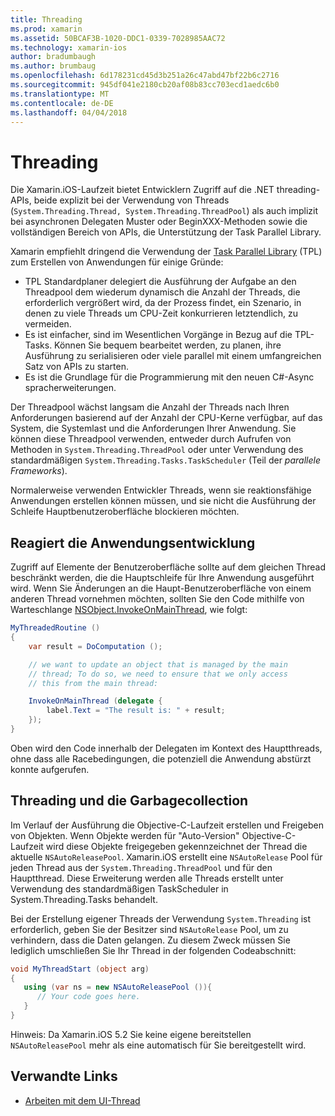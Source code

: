 ```yaml
---
title: Threading
ms.prod: xamarin
ms.assetid: 50BCAF3B-1020-DDC1-0339-7028985AAC72
ms.technology: xamarin-ios
author: bradumbaugh
ms.author: brumbaug
ms.openlocfilehash: 6d178231cd45d3b251a26c47abd47bf22b6c2716
ms.sourcegitcommit: 945df041e2180cb20af08b83cc703ecd1aedc6b0
ms.translationtype: MT
ms.contentlocale: de-DE
ms.lasthandoff: 04/04/2018
---
```

# <a name="threading"></a>Threading

Die Xamarin.iOS-Laufzeit bietet Entwicklern Zugriff auf die .NET threading-APIs, beide explizit bei der Verwendung von Threads (`System.Threading.Thread, System.Threading.ThreadPool`) als auch implizit bei asynchronen Delegaten Muster oder BeginXXX-Methoden sowie die vollständigen Bereich von APIs, die Unterstützung der Task Parallel Library.



Xamarin empfiehlt dringend die Verwendung der [Task Parallel Library](http://msdn.microsoft.com/en-us/library/dd460717.aspx) (TPL) zum Erstellen von Anwendungen für einige Gründe:
-  TPL Standardplaner delegiert die Ausführung der Aufgabe an den Threadpool dem wiederum dynamisch die Anzahl der Threads, die erforderlich vergrößert wird, da der Prozess findet, ein Szenario, in denen zu viele Threads um CPU-Zeit konkurrieren letztendlich, zu vermeiden. 
-  Es ist einfacher, sind im Wesentlichen Vorgänge in Bezug auf die TPL-Tasks. Können Sie bequem bearbeitet werden, zu planen, ihre Ausführung zu serialisieren oder viele parallel mit einem umfangreichen Satz von APIs zu starten. 
-  Es ist die Grundlage für die Programmierung mit den neuen C#-Async spracherweiterungen. 


Der Threadpool wächst langsam die Anzahl der Threads nach Ihren Anforderungen basierend auf der Anzahl der CPU-Kerne verfügbar, auf das System, die Systemlast und die Anforderungen Ihrer Anwendung. Sie können diese Threadpool verwenden, entweder durch Aufrufen von Methoden in `System.Threading.ThreadPool` oder unter Verwendung des standardmäßigen `System.Threading.Tasks.TaskScheduler` (Teil der *parallele Frameworks*).

Normalerweise verwenden Entwickler Threads, wenn sie reaktionsfähige Anwendungen erstellen können müssen, und sie nicht die Ausführung der Schleife Hauptbenutzeroberfläche blockieren möchten.

 <a name="Developing_Responsive_Applications" />


## <a name="developing-responsive-applications"></a>Reagiert die Anwendungsentwicklung

Zugriff auf Elemente der Benutzeroberfläche sollte auf dem gleichen Thread beschränkt werden, die die Hauptschleife für Ihre Anwendung ausgeführt wird. Wenn Sie Änderungen an die Haupt-Benutzeroberfläche von einem anderen Thread vornehmen möchten, sollten Sie den Code mithilfe von Warteschlange [NSObject.InvokeOnMainThread](https://developer.xamarin.com/api/type/Foundation.NSObject/), wie folgt:

```csharp
MyThreadedRoutine ()  
{  
    var result = DoComputation ();  

    // we want to update an object that is managed by the main
    // thread; To do so, we need to ensure that we only access
    // this from the main thread:

    InvokeOnMainThread (delegate {  
        label.Text = "The result is: " + result;  
    });
}
```

Oben wird den Code innerhalb der Delegaten im Kontext des Hauptthreads, ohne dass alle Racebedingungen, die potenziell die Anwendung abstürzt konnte aufgerufen.

 <a name="Threading_and_Garbage_Collection" />


## <a name="threading-and-garbage-collection"></a>Threading und die Garbagecollection

Im Verlauf der Ausführung die Objective-C-Laufzeit erstellen und Freigeben von Objekten. Wenn Objekte werden für "Auto-Version" Objective-C-Laufzeit wird diese Objekte freigegeben gekennzeichnet der Thread die aktuelle `NSAutoReleasePool`. Xamarin.iOS erstellt eine `NSAutoRelease` Pool für jeden Thread aus der `System.Threading.ThreadPool` und für den Hauptthread. Diese Erweiterung werden alle Threads erstellt unter Verwendung des standardmäßigen TaskScheduler in System.Threading.Tasks behandelt.

Bei der Erstellung eigener Threads der Verwendung `System.Threading` ist erforderlich, geben Sie der Besitzer sind `NSAutoRelease` Pool, um zu verhindern, dass die Daten gelangen. Zu diesem Zweck müssen Sie lediglich umschließen Sie Ihr Thread in der folgenden Codeabschnitt:

```csharp
void MyThreadStart (object arg)
{
   using (var ns = new NSAutoReleasePool ()){
      // Your code goes here.
   }
}
```

Hinweis: Da Xamarin.iOS 5.2 Sie keine eigene bereitstellen `NSAutoReleasePool` mehr als eine automatisch für Sie bereitgestellt wird.


## <a name="related-links"></a>Verwandte Links

- [Arbeiten mit dem UI-Thread](~/ios/user-interface/ios-ui/ui-thread.md)
